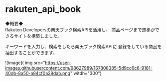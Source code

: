 # rakuten_api_book

◆概要◆<br>
Rakuten Developersの楽天ブック検索APIを活用し、
商品ページまで遷移ができるサイトを構築しました。

キーワードを入力し、検索をしたら楽天ブック検索APIに
登録をしている商品を抽出することができます。

![image](
img src="https://user-images.githubusercontent.com/98627989/167808385-5d9cc6c6-9181-40db-8a50-a84cf0a28dab.png" witdh="300")
